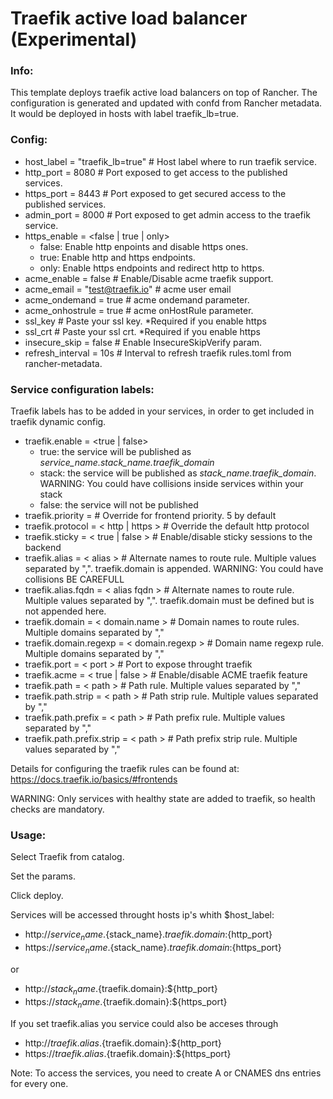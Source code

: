 # Traefik active load balancer (Experimental)

### Info:

 This template deploys traefik active load balancers on top of Rancher. The configuration is generated and updated with confd from Rancher metadata. 
 It would be deployed in hosts with label traefik_lb=true.

### Config:

- host_label = "traefik_lb=true" # Host label where to run traefik service.
- http_port = 8080  # Port exposed to get access to the published services.
- https_port = 8443  # Port exposed to get secured access to the published services.
- admin_port = 8000  # Port exposed to get admin access to the traefik service.
- https_enable = <false | true | only>
  - false: Enable http enpoints and disable https ones.
  - true: Enable http and https endpoints.
  - only: Enable https endpoints and redirect http to https.
- acme_enable = false               # Enable/Disable acme traefik support.
- acme_email = "test@traefik.io"    # acme user email
- acme_ondemand = true              # acme ondemand parameter.
- acme_onhostrule = true            # acme onHostRule parameter.
- ssl_key # Paste your ssl key. *Required if you enable https
- ssl_crt # Paste your ssl crt. *Required if you enable https
- insecure_skip = false	  # Enable InsecureSkipVerify param.
- refresh_interval = 10s  # Interval to refresh traefik rules.toml from rancher-metadata.

### Service configuration labels:

Traefik labels has to be added in your services, in order to get included in traefik dynamic config.

- traefik.enable = <true | false> 
  - true: the service will be published as *service_name.stack_name.traefik_domain*
  - stack: the service will be published as *stack_name.traefik_domain*. WARNING: You could have collisions inside services within your stack
  - false: the service will not be published
- traefik.priority = <priority>     	  	# Override for frontend priority. 5 by default
- traefik.protocol = < http | https	>		# Override the default http protocol
- traefik.sticky = < true | false	>		# Enable/disable sticky sessions to the backend
- traefik.alias = < alias >					# Alternate names to route rule. Multiple values separated by ",". traefik.domain is appended. WARNING: You could have collisions BE CAREFULL
- traefik.alias.fqdn = < alias fqdn >					# Alternate names to route rule. Multiple values separated by ",". traefik.domain must be defined but is not appended here.
- traefik.domain = < domain.name >			# Domain names to route rules. Multiple domains separated by ","
- traefik.domain.regexp = < domain.regexp > # Domain name regexp rule. Multiple domains separated by ","
- traefik.port = < port >           # Port to expose throught traefik  
- traefik.acme = < true | false >   # Enable/disable ACME traefik feature
- traefik.path = < path >                   # Path rule. Multiple values separated by ","
- traefik.path.strip = < path >             # Path strip rule. Multiple values separated by ","
- traefik.path.prefix = < path >            # Path prefix rule. Multiple values separated by ","
- traefik.path.prefix.strip = < path >      # Path prefix strip rule. Multiple values separated by ","

Details for configuring the traefik rules can be found at: https://docs.traefik.io/basics/#frontends

WARNING: Only services with healthy state are added to traefik, so health checks are mandatory.

### Usage:

 Select Traefik from catalog. 
 
 Set the params.

 Click deploy.

 Services will be accessed throught hosts ip's whith $host_label: 

 - http://${service_name}.${stack_name}.${traefik.domain}:${http_port}
 - https://${service_name}.${stack_name}.${traefik.domain}:${https_port}
 
 or 
 
 - http://${stack_name}.${traefik.domain}:${http_port}
 - https://${stack_name}.${traefik.domain}:${https_port}

 If you set traefik.alias you service could also be acceses through

 - http://${traefik.alias}.${traefik.domain}:${http_port}
 - https://${traefik.alias}.${traefik.domain}:${https_port}

Note: To access the services, you need to create A or CNAMES dns entries for every one. 

